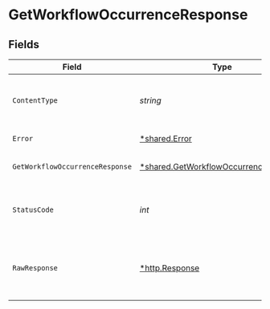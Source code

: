 # GetWorkflowOccurrenceResponse


## Fields

| Field                                                                                                | Type                                                                                                 | Required                                                                                             | Description                                                                                          |
| ---------------------------------------------------------------------------------------------------- | ---------------------------------------------------------------------------------------------------- | ---------------------------------------------------------------------------------------------------- | ---------------------------------------------------------------------------------------------------- |
| `ContentType`                                                                                        | *string*                                                                                             | :heavy_check_mark:                                                                                   | HTTP response content type for this operation                                                        |
| `Error`                                                                                              | [*shared.Error](../../../pkg/models/shared/error.md)                                                 | :heavy_minus_sign:                                                                                   | General error                                                                                        |
| `GetWorkflowOccurrenceResponse`                                                                      | [*shared.GetWorkflowOccurrenceResponse](../../../pkg/models/shared/getworkflowoccurrenceresponse.md) | :heavy_minus_sign:                                                                                   | The workflow occurrence                                                                              |
| `StatusCode`                                                                                         | *int*                                                                                                | :heavy_check_mark:                                                                                   | HTTP response status code for this operation                                                         |
| `RawResponse`                                                                                        | [*http.Response](https://pkg.go.dev/net/http#Response)                                               | :heavy_minus_sign:                                                                                   | Raw HTTP response; suitable for custom response parsing                                              |